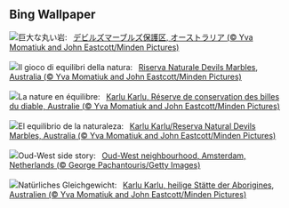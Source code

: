 ## Bing Wallpaper
![](https://www.bing.com/th?id=OHR.DevilsMarbles_JA-JP2428291852_UHD.jpg&w=1000)巨大な丸い岩:&nbsp;&ensp;[デビルズマーブルズ保護区, オーストラリア (© Yva Momatiuk and John Eastcott/Minden Pictures)](https://www.bing.com/th?id=OHR.DevilsMarbles_JA-JP2428291852_UHD.jpg)
<br><br/>
![](https://www.bing.com/th?id=OHR.DevilsMarbles_IT-IT1859405943_UHD.jpg&w=1000)Il gioco di equilibri della natura:&nbsp;&ensp;[Riserva Naturale Devils Marbles, Australia (© Yva Momatiuk and John Eastcott/Minden Pictures)](https://www.bing.com/th?id=OHR.DevilsMarbles_IT-IT1859405943_UHD.jpg)
<br><br/>
![](https://www.bing.com/th?id=OHR.DevilsMarbles_FR-FR1418224441_UHD.jpg&w=1000)La nature en équilibre:&nbsp;&ensp;[Karlu Karlu, Réserve de conservation des billes du diable, Australie (© Yva Momatiuk and John Eastcott/Minden Pictures)](https://www.bing.com/th?id=OHR.DevilsMarbles_FR-FR1418224441_UHD.jpg)
<br><br/>
![](https://www.bing.com/th?id=OHR.DevilsMarbles_ES-ES9592851915_UHD.jpg&w=1000)El equilibrio de la naturaleza:&nbsp;&ensp;[Karlu Karlu/Reserva Natural Devils Marbles, Australia (© Yva Momatiuk and John Eastcott/Minden Pictures)](https://www.bing.com/th?id=OHR.DevilsMarbles_ES-ES9592851915_UHD.jpg)
<br><br/>
![](https://www.bing.com/th?id=OHR.BlueAmsterdam_EN-GB2503528249_UHD.jpg&w=1000)Oud-West side story:&nbsp;&ensp;[Oud-West neighbourhood, Amsterdam, Netherlands (© George Pachantouris/Getty Images)](https://www.bing.com/th?id=OHR.BlueAmsterdam_EN-GB2503528249_UHD.jpg)
<br><br/>
![](https://www.bing.com/th?id=OHR.DevilsMarbles_DE-DE1638220976_UHD.jpg&w=1000)Natürliches Gleichgewicht:&nbsp;&ensp;[Karlu Karlu, heilige Stätte der Aborigines, Australien (© Yva Momatiuk and John Eastcott/Minden Pictures)](https://www.bing.com/th?id=OHR.DevilsMarbles_DE-DE1638220976_UHD.jpg)
<br><br/>
